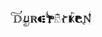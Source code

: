 <svg xmlns="http://www.w3.org/2000/svg" fill="none" viewBox="0 0 129 26" width="129px" height="26px">
  <g fill="currentColor" clip-path="url(#a)">
    <path d="M14.307 8.204c-1.407-.462-2.814-.635-4.28-.577H4.574C3.108 7.51 2.345 7.395 1.7 6.644c-.293-.346-.351-.75-.293-1.213A1.583 1.583 0 0 1 2.64 4.333c1.524-.404 2.99.058 4.515.462l1.114.29c1.114.346 2.228.52 3.4.635l.47.058c1.583.115 3.225.23 4.515-.867.762-.578.82-1.04.82-1.156l.06-.115c.234-.405.879-1.502-.235-3.582l-.118.057c.059.405-.234.752-.527 1.156-.352.404-.704.809-.528 1.271.058.173.176.347.293.52.235.289.41.52.176.925-1.173 1.675-4.632 1.097-6.157.808h-.117a27.268 27.268 0 0 1-2.58-.75c-1.76-.52-3.577-1.098-5.453-.52A2.33 2.33 0 0 0 .645 4.91c-.41 1.04-.117 2.022.88 2.773.644.52 1.7.751 3.166.81h.703c.763.057.821.346.821 2.08v6.412c0 1.618-.117 1.734-.88 1.85l-.586.115c-.058.116-.117.231-.117.347 0 .173.059.289.117.404 1.056-.058 1.994-.058 2.874-.058.351 0 .703 0 1.055.058.47.058.938.058 1.407.058 1.994 0 3.46-.289 4.691-.867 2.111-.982 3.401-3.12 3.343-5.43a5.544 5.544 0 0 0-3.812-5.259Zm-10.32.116-.469-.058c.059-.173.117-.347.176-.578h.41c0 .231-.058.463-.117.636Zm.821.058H4.28c.059-.231.118-.405.176-.636h.469c0 .231-.058.405-.117.636Zm1.114.173c-.176-.058-.352-.116-.528-.116v-.404c0-.116.06-.173.118-.231h.527c0 .173-.058.462-.117.751ZM4.808 19.587c-.059-.058-.059-.174-.059-.232 0-.057 0-.173.06-.23h.058c.117.057.234.057.352.057.234.058.527.173.703.347l-1.114.058Zm9.323-11.325.117.058c.118.058.294.115.411.173-.117.867-.059 1.733.117 2.6.059.174.059.29.059.462a3.507 3.507 0 0 0-.88-1.386c0-.636.059-1.271.176-1.907Zm-1.466-.347.528.116c-.059.231-.117.52-.117.809-.235.173-.059.347-.176.578-.117-.058-.293-.116-.41-.174 0-.462.117-.866.175-1.329Zm-1.641.232a.929.929 0 0 1 .234-.405l.41.058v.058c-.117.346-.234.693-.293 1.097-.175 0-.351-.057-.586-.057.176-.29.235-.52.235-.751Zm-1.35-.232c0-.115.118-.115.118-.173h.587c-.06.116-.176.289-.235.289.059.173 0 .231-.176.347-.059.23-.117.23-.176.462-.176 0-.41.058-.586.058.176-.347.293-.694.469-.983Zm-1.406-.173h.527c-.41.636-.645 1.445-.586 2.196 0 .057.059.057.059.115.234.52.176 1.445.176 1.965h-.06c.353.346.294.808.411 1.213v.982l-.058-.058c-.47-.52-.704-1.213-.704-1.906 0-.636-.117-1.214-.352-1.791 0-.29 0-.578-.058-.867.117-.693.293-1.329.645-1.849Zm-1.935 4.391c.234.636.293 1.33.234 1.965.176.404.587.693.821 1.155 0 .116-.059.29-.234.29-.118-.579-.587-.579-.821-.983v-2.427Zm1.231 7.396a3.798 3.798 0 0 0-.704-.982.725.725 0 0 1-.586-.29c0-.173.059-.288.059-.462.234.116.41.231.527.405l.118-.058c-.352-.52-.294-1.271-.645-1.733v-.52c.88.578.88 1.386.938 2.31.41.405.528.867.762 1.33h-.469Zm2.345.115c-.058-.115-.117-.23-.117-.346-.528-.52-.938-1.214-1.466-1.734.176-.462-.234-.924-.41-1.386-.059-.174 0-.578-.235-.636-.293-.462-.117-1.213-.469-1.502-.234-.867-.117-1.85-.352-2.716-.527-1.04-.41-1.849-.176-3.004.06-.173.118-.347.235-.52h.586c0 .058-.058.115-.058.231-.528.751-.41 1.964-.293 2.715.058.116 0 .232.058.347.059.694.293 1.387.176 2.138.41.52.352 1.213.586 1.791.176.809.47 1.56.88 2.253 0 .405.117.81.352 1.098.176.174.41.347.645.405.176.23.352.404.527.577.06.116.06.232.118.347h-.587v-.058Zm1.29-.057-.058-.058c0-.231 0-.462-.059-.694.176 0 .41-.057.586-.057.118.23 0 .52.06.809H11.2Zm1.232-.116c-.059-.347-.117-.578-.176-.867.176-.057.41-.115.586-.23.059.346.118.635.176.981-.234.058-.41.116-.586.116Zm1.524-.347c-.058-.462-.175-.866-.234-1.329.234-.23.41-.52.586-.75.059.173.117.346.117.52.118.461.176.924.176 1.386-.234 0-.469.058-.645.173Zm-3.166-.404a1.786 1.786 0 0 1-1.466-.52c-.293-.347-.352-.636-.352-1.676v-6.413a1.83 1.83 0 0 1 .118-.982c.058-.116.351-.231.88-.231 3.341 0 4.983 1.56 4.983 4.68 0 2.542-1.055 5.142-4.163 5.142Zm4.867-.52c0-.174 0-.347-.117-.462.058 0 .058-.058.058-.116-.234-.751-.41-1.502-.645-2.311.176-.867.235-1.733.117-2.542 0 .057.06.057.06.115.058.636.234 1.33.41 1.907-.118.173.175.289.058.52.235.404.176.867.47 1.329l-.06.115c.06.29.118.578.176.867-.117.231-.293.404-.527.578Zm1.348-2.485c-.586-.982-.762-1.964-1.114-3.004.118-1.213-.293-2.485-.234-3.64.176.116.352.289.527.404l.06 1.445c.351.52.234.982.351 1.444l.117.058c.117-.058.235-.173.235-.347-.059-.346-.118-.52.117-.866.059-.231.059-.463.059-.694.176.347.352.694.469 1.04-.059.174-.059.347-.176.463-.059.057-.293.346-.293.404-.059.231-.176.404-.235.636 0 .173 0 .346.176.404l.235 1.098c.058.346.117.635.293.924a4.442 4.442 0 0 1-.41.925c0-.231-.06-.462-.177-.694Zm35.827-4.275c-1.407 0-2.814-.462-2.814-1.444 0-.983 1.231-1.618 2.638-1.618 1.408 0 2.522.404 2.639 1.618.059.75-1.055 1.444-2.463 1.444Zm-3.577 3.12c-.41-1.386 1.114-4.622-.41-5.258-.47-.173-1.056-.115-1.525.116-1.817.867-4.104 3.293-4.104 5.084 0 1.676 3.166 4.218 3.753 4.507 1.23.693 2.345.347 2.755-.404.41-.752-.058-2.89-.469-4.045Zm3.695 1.213c1.524 0 2.697-.693 2.697-1.56 0-.866-1.232-1.328-2.756-1.328-1.525 0-2.404.577-2.404 1.444s.997 1.444 2.463 1.444Zm0 4.218c1.524 0 2.697-.578 2.697-1.56 0-.982-1.056-1.502-2.58-1.502-1.525 0-2.698.636-2.698 1.56 0 .982 1.056 1.502 2.58 1.502Zm75.523-11.325.059-1.849-1.525-2.022-.234-.809.058-.751.587-.693.175-.232.821-.462-.234-1.27-.235.115v.462l.235.693s-.469.347-.645.231c-.176-.115-.293-1.155-.293-1.155l-.235.115.235 1.271-.352.405-.469.751.117 1.271-1.407 2.369-.059 1.098 1.173 2.08c.058.346.058 5.43.058 5.43-2.228-2.31-3.576-4.68-5.629-7.164-.645.058-1.231.116-1.876.116-.704 0-1.583-.058-2.404-.116v.232l1.231.52c.293.115.469.346.411.635.058.636.117 1.329.058 2.022v4.103c0 1.155-.058 2.715-.058 3.004l-1.994.982-.762.81.176 1.097 1.759 1.04 1.348-.405.704-1.097-.176-.636h-.879l-.352.231.821.29-.645.808-1.114-.058-.469-.866.703-.983 1.525-.404h.762l.704.231c.41.116.879.173 1.29.173v-.23l-.821-.29-1.114-.866c-.059-.405-.118-1.965-.118-2.89v-4.68c2.58 2.832 4.398 5.374 6.861 8.205h1.29c-.059-2.6-.059-8.897-.059-9.129l.997-1.733Zm-3.166 8.551-.176.174-.118-1.85-1.7-.057.117-1.618-1.29-.289h-.176l-.058-1.675h-1.583l.293-1.791h-1.994l.176-.174 2.228-.231-.293 1.791 1.525-.115v1.964l1.524.231-.234 1.733 1.7-.057.059 1.964Zm1.231-8.204-.469-1.04.645-.174.059 1.214h-.235Zm.997-.058h-.235l-.058-1.213.703.115-.41 1.098Zm-61.803-.23a10.72 10.72 0 0 1-3.049-.29c-1.642-.577-5.101-1.964-2.99-8.146-4.28 5.373-.294 8.667 1.29 9.129-2.756-.058-3.988-.982-4.046-4.507-1.525 3.93 1.29 5.951 3.87 5.72-1.114.636-2.815.463-4.046-1.097.117 1.617 1.583 2.83 3.225 2.715.41-.058.82-.173 1.231-.347v6.645a4.69 4.69 0 0 1-1.583 1.04l-1.056.52.06.115 1.113-.404c.528 0 1.114.058 1.642.058.352.289.645.635.88.982.175.462.351.924.586 1.387l.176-.058a3.462 3.462 0 0 1 .293-2.311c.645 0 1.055.057 1.7.057l1.056.52.117-.057-.938-.694c-.528-.289-.997-.693-1.407-1.155v-5.142c.762 1.097 2.287 1.329 3.4.577a2.76 2.76 0 0 0 .587-.577c-.234.577.41 1.04-.704 1.617 1.114-.115 2.053-.75 2.463-1.733.176-.52 1.173-4.622-3.87-4.564Zm1.232 3.582a1.043 1.043 0 0 1-1.056-1.04c0-.578.47-1.04 1.056-1.04.586 0 1.055.462 1.055 1.04-.059.578-.47 1.04-1.055 1.04Z"/>
    <path d="M66.962 11.845a.582.582 0 0 0 .587-.578.582.582 0 0 0-.587-.577.582.582 0 0 0-.586.577c0 .32.262.578.586.578Zm30.257-8.263c.41-.116.88-.174 1.29-.231 1.524.115-.235 1.04.586.982.821-.058.762-.578 1.349-.52.586.058.41.635.938.693 1.29.116.88-.404 3.108.231-2.346-.346-2.463.231-3.343.405-.586.057-.351-.463-.762-.52-.41-.058-.82.635-1.583.693-.762.058-.176-.52-.47-.693-.35-.116-1.172.289-1.172.289l.059-1.33Z"/>
    <path d="M96.984 3.582h.587v4.044h-.587V3.582Z"/>
    <path d="M93.584 7.568v12.018h4.28v-4.333l3.284 4.333h1.524l-4.046-5.431 3.518-5.142h-1.524l-2.99 4.275V7.626h-.763v1.387h-.704V7.626h-.938v1.387h-.82V7.626l-.822-.058Zm-1.466 1.966c-.763.346-1.35.75-2.17.808-2.345 0-2.521-1.848-3.166-1.04-1.7 2.138-2.287 2.485-2.287 5.663-.41-1.965-.41-2.832-.059-3.756.176-.462.352-.867.528-1.329 0-.058 0-.23-.117-.23-.059 0-.176.057-.176.172-.821 2.658-1.114 1.214-.41 5.72 0 .058-.177-.52-.177-.462l-.82-2.195-.235-.29s-.059-.23-.235-.057a6.554 6.554 0 0 0-.88 1.329c-.234.404-1.055.924-.527.809.41-.29.762-.578 1.114-.925.176.29.352.578.41.925.06.289.822 3.062.822 4.217 0 .232 0 .405-.235.52-.528.116-1.055.174-1.525.232l.06.404c3.4-.693 4.22-.058 6.39.058l-.117-.462c-1.172 0-1.231.057-1.7-.116-.41-.116-.704-.52-.762-.924-.06-.347-.06-.925-.118-1.098-.352-3.582.704-5.662 1.173-5.836.176-.057 1.525.636 1.994.636 1.055-.231 4.046-3.12 3.225-2.773Zm-62.683 7.164c0-.636-.175-6.76-.175-6.76l.351-.694c.118-.23-.293-.693-.645 0 0-.577-.703-.52-.645 0-.176-.635-.762-.404-.703-.057l.234.75-.058 6.125c-.176.29-.47.52-.763.694-.88.577-3.107.404-3.576 0-.528-.578.762-6.876.762-6.876l.293-.751c-.059-.52-.586-.405-.704.058-.176-.636-.586-.405-.703-.058-.176-.462-.587-.462-.704 0l.117.52s-.762 4.333-.938 6.933l-.645-.058s.235-.635-.352-.808c-.293-.116-.645.057-.762.404a.548.548 0 0 0 .117.52 1.612 1.612 0 0 0-.234.867c-.059.289 0 .635.058.924-.293.347-.41.925.059 1.156.528.23.88-.405.88-.578l.996.173.88.347c2.345.751 6.157-1.387 6.157-1.387.352 1.791.352 3.871-.059 4.854-.82 2.31-5.629 2.715-6.684 1.386-.294-.346-.294-.866-.118-1.27.294-.579 1.76-1.388 3.401-1.156.41.057.645.404.587.808v.058c-.176.982-1.29 1.33-1.642 1.098-.645-.231.41-.809.41-.809l-.762-.347c-.645.578-1.114 1.503 0 1.618 2.697.347 3.049-2.658 1.818-3.004-.528-.174-3.108-.29-4.398 1.213-.47.52-.586 1.213-.293 1.791.293.81 1.583 1.33 3.049 1.445 2.17.173 5.101-.578 5.57-3.525.235-1.56.176-3.178-.234-4.738 0-.288.058-.577.058-.866Zm-8.267 1.79c-.176 0-.293-.115-.352-.172a.562.562 0 0 1-.528.404c-.352 0-.586-.231-.586-.578 0-.173.117-.346.234-.462a.52.52 0 0 1-.176-.404c0-.347.235-.578.587-.578.293 0 .527.23.586.52a.855.855 0 0 1 .41-.116l-.175 1.387Zm.176 0 .058-1.444c.47.058.821.405.762.867 0 .347-.41.636-.82.578Z"/>
    <path d="M85.844 7.8c0-.173-.06-.578-.06-.636 0-.057-.058-.115-.058-.115s-.293.52-.352.635c-.058.116-.41.29-.527.463a.436.436 0 0 0 .117-.232c0-.115.059-.52.059-.577 0-.116-.06-.116-.06-.116v.173c-.116.174-.292.347-.35.578-.235.405-.353.867-.411 1.33 0 .346.234.924.41.981.176.058.352.058.47 0 .468-.23.762-.635.879-1.155-.117-.462-.117-.925-.117-1.33Zm29.024 10.515c-.351-.058-.762 0-1.114.174.118-.232.176-.52.176-.81-.117-1.386-1.055-1.675-1.29-1.617-.176.578-.234 1.213-.234 1.849 0 .173.117.866.117.866a6.122 6.122 0 0 1-2.052.347c-2.053-.173-2.756-1.849-2.873-2.889-.176-1.329.351-2.253.938-2.715 0 0 1.466.635 2.58.058 0 .23.176.462.41.577.293 0 .587-.057.821-.23-.352-.174-.469-.636-.293-.983 0-.058.059-.058.059-.116 0 0 .293.867.996 1.04.235.058.469 0 .704-.057 0 0 .938-.52 0-.81a2.56 2.56 0 0 0 0-1.328c-.41-1.965-2.521-2.774-2.697-2.774-.997-.288-2.053-.288-3.108-.115-1.583-.982-4.339.115-4.925 1.271.645.462 1.641.867 1.524.982a5.153 5.153 0 0 0-1.173 3.294c0 3.524 2.17 5.893 6.04 5.893 1.173 0 2.287-.231 3.284-.809.41.058.82.116 1.29.173.586 0 1.172-.115 1.759-.288 0-.463-.411-.867-.939-.983Zm-3.166-7.8c.352 0 .586.231.586.578s-.234.578-.586.578-.586-.231-.586-.578.234-.578.586-.578Zm-3.166-.462c0-.058.117-.058.176-.058.058 0 .058.058.058.116-.41.578-.469 1.329-.176 2.022.176.462.528.809.997.925.059 0 .059.057.059.115s-.059.116-.117.116a1.888 1.888 0 0 1-1.173-1.04c-.352-.752-.293-1.56.176-2.196ZM80.038 19.53c-.703-2.023-.527-3.64-1.055-5.548 0-.924-.293-1.675-.41-2.657v-.058c.351 0 .762-.116 1.114-.173.058 0 .117-.174.117-.231 0-.058-.059-.232-.118-.232l-.645.116c-.117 0-.293.058-.41.058-.059-.578-.234-1.33-.234-1.907-.06-.578-.176-.867-.235-1.502.234 0 .41-.058.645-.116.293 0 .528-.058.82-.115.06 0 .06-.058.06-.116s-.06-.058-.118-.058c-.469-.173-.997-.346-1.524-.404-.587-.173-1.7-.636-2.053-.693l-.41-.116v-.173l-.059-.058c-.058-.116-.234-.173-.352-.231-.234-.058-.469.058-.527.23-.059.059-.059.116 0 .232-.118.058-.176.116-.293.116-.059 0-.059.057-.118.057a14.3 14.3 0 0 0-1.466.463 20.98 20.98 0 0 1-1.759.577c-.058 0-.117.058-.234.058 0 0-.059 0-.059.058l-.059.058c0 .057 0 .115.06.115.41 0 .761.058 1.172.116h.234c0 .52-.058.982-.175 1.502-.06.578-.118 1.387-.176 1.965-.176 0-.41-.058-.587-.058-.176 0-.41-.116-.586-.116-.059 0-.117.116-.117.174 0 .057.058.23.117.23.176 0 .41.116.586.116.176.058.352.058.528.058-.059.347-.117.924-.176 1.271-.117 1.156-.234 1.907-.352 3.062-.117.52-.176 1.04-.234 1.618-.059.231-.118.404-.176.636 0 .173 0 .346-.059.52-.352.982-.293 1.444-.117 1.502.293-.058.586-.058.88 0 .879.173 1.817-.058 2.638 0h.117c.059 0 .059 0 .118-.058l.058-.116c.117-.982.117-1.444.235-2.484v-.058h1.055v.29c.176.75.235 1.501.293 2.195l-.058.058c0 .057.117.115.176.115 1.231-.116 3.283 0 3.576-.058.352-.115.352-.173.352-.23ZM72.357 8.897c.059-.404.117-.693.117-1.098V7.51c.117 0 .176 0 .293.058h.352c.704.058 1.349.058 2.17.058h.41c.704 0 1.29 0 1.994-.058h.058v.173c.06.52.176.925.176 1.445s.176 1.213.235 1.733c-.47 0-.88 0-1.349.058-.586.058-1.231.058-1.817.058-.528 0-.939 0-1.466-.058-.235 0-.41-.058-.704-.058-.176 0-.293-.057-.41-.057h-.176c0-.578.058-1.33.117-1.965Zm4.046 10.573c-.059-.808-.117-1.617-.293-2.426v-.23c0-.058 0-.058-.059-.058h-1.525c-.058 0-.058.058-.058.058v.057a19.76 19.76 0 0 0-.352 2.6v.058h-.059c-.762.058-1.524.058-2.228-.058a1.45 1.45 0 0 0-.703 0c0-.462.058-.982.234-1.444 0-.347.059-.636.176-.982.117-.347 0-.636.059-1.04 0-.058.058-.116.058-.231.176-1.33.176-1.907.352-3.236.059-.289.117-.924.176-1.213.235 0 .41 0 .645.058.762.057 1.407 0 2.17.057.762.058 1.583 0 2.345-.057h.938c0 .404.176 1.097.235 1.444.058.462.058.578.117 1.098.059.462.235.924.293 1.386.117.867.235 1.387.352 2.196.059.404.117.809.235 1.271.058.173.175.405.175.636-.058.173-2.169-.058-3.283.057Z"/>
    <path d="M77.283 8.377V8.32c0-.058 0-.058-.06-.058h-.058c-.469 0-.938 0-1.407-.058-.059.058-.117.058-.117.116-.059.52.117.982 0 1.502 0 .058.058.115.117.115h.059c.469.058.938.058 1.348 0 .059 0 .118-.057.118-.115v-.116c-.118-.346 0-.693-.06-1.04 0-.115.177-.23.06-.289Zm-1.35 1.272c.06-.405-.058-.81 0-1.214.353 0 .705.058 1.056.058 0 .404 0 .751.059 1.156a3.597 3.597 0 0 1-1.114 0Zm-1.875 4.564s.058-.173-.118-.173c-.41 0-.82 0-1.23-.058-.06 0-.118.116-.118.116-.059.115-.059.289-.059.404.059.347 0 .636-.058.983v.057c0 .058 0 .058.058.116l.117.058c.352 0 .88-.058 1.232 0 .058 0 .176-.116.176-.174 0-.462-.059-.866 0-1.329Zm-1.29 1.214V14.33c.352 0 .645.057.997.057v1.098c-.235-.116-.704 0-.997-.058Zm-31.605 1.617-1.231-2.08c1.348-.636 1.876-1.618 1.876-3.005 0-2.542-2.346-3.004-4.34-3.004-.586 0-1.348.116-2.462.116-1.055 0-2.58-.058-3.577-.116v.231l1.29.462c.41.174.352.405.352 2.658v4.102c0 2.311.117 2.427-.234 2.543l-1.408.577v.232a76.4 76.4 0 0 1 3.577-.116c1.056 0 1.466.058 2.463.116v-.232l-1.114-.404c-.293-.116-.587-.231-.645-.404-.059-.752-.118-1.503-.059-2.254v-1.56h1.525l2.99 4.911c.586-.058 1.173-.115 1.76-.115.527 0 1.055.057 1.582.115v-.23l-.645-.29c-.41-.173-.469-.289-1.7-2.253Zm-1.7-2.485c-.47.116-.587-.23-.528-.577-.235-.116-.47-.231-.704-.29v.29l-.235.346-.351.174s-.118.057-.41.057l-.88-.346-.118-.405v-.23c-.351.173-.645.346-.996.52-.118.288-.06.75-.528.635-.352-.116-.47-.52 0-.867 0 0-.762-.462-.117-.809.469-.23.527.405.527.405l1.056-.52-.176-.058-.235-.636v-.635l-.996-.462s-.176.346-.47.346c-.293 0-.703-.404.118-.866-.528-.81.176-.867.352-.751.234.115.175.635.175.635l.704.347.059-.29.293-.635.469-.173.41-.173H37l.703.057.059.058.528.29.176.115.351.462v.289l.645-.347s-.058-.52.176-.635c.235-.116.88.057.352.75.762.405.352.867 0 .925-.293.058-.469-.347-.469-.347l-.82.405v.231l.058.058v.173H38.7v.289h.117c.118 0 .059.173.059.347 0 .173-.117.346-.234.346-.118 0-.176-.058-.176-.23l-.118.057v.231l.88.347s.117-.52.41-.347c.763.289-.058.751-.058.751.352.29.234.578-.118.694Z"/>
    <path d="M37.058 12.826h.41l.06-.116-.235-.462h-.117l-.235.52.117.058Zm-.821-2.426v.693l.118-.058.117-.057h.059l.351-.116-.117-.578.059-.404.117-.347h-.117l-.47.174v.346c-.058.058-.117.231-.117.347Zm1.466.404.41.173.352.232s-.058-.694-.058-.81c0-.173-.059-.288-.117-.462l-.06-.057-.527-.29c0 .059.117.579.117.694 0 .173 0 .347-.117.52Zm-.763.924-.058-.23-.293-.058-.234.057-.118.231.118.347.234.058.293-.116.059-.289Zm.588 1.849h-.176v-.231h-.646v.404l.294.174h.469l.352-.116v-.52l-.293.058v.231Zm88.306 7.569a.522.522 0 0 0-.528.52c0 .29.235.52.528.52a.522.522 0 0 0 .528-.52.522.522 0 0 0-.528-.52Zm-.059.925a.398.398 0 0 1-.41-.405c0-.23.176-.404.41-.404.235 0 .411.173.411.404.058.232-.118.405-.411.405Z"/>
    <path d="M125.834 21.435c.058 0 .176.058.176.116h.058c0-.115-.117-.231-.234-.173h-.059c-.176 0-.293.115-.234.289 0 .173.117.288.293.288.117 0 .234-.057.234-.173h-.058c0 .058-.059.116-.176.116-.117 0-.235-.116-.176-.231-.059-.174.059-.232.176-.232Zm1.641.058c0-.058 0-.116-.058-.116-.059 0-.117-.057-.117 0h-.235v.578h.059v-.289h.117l.176.289h.058l-.175-.289c.058 0 .175-.058.175-.173Zm-.293.115h-.117v-.231h.176c.059 0 .176 0 .176.116 0 .115-.117.115-.235.115Z"/>
    <path d="M127.183 21.146a.521.521 0 0 0-.528.52c0 .29.234.52.528.52a.521.521 0 0 0 .527-.52.521.521 0 0 0-.527-.52Zm0 .925a.398.398 0 0 1-.411-.405c0-.23.176-.404.411-.404.234 0 .41.173.41.404.059.232-.176.405-.41.405Zm-88.776-10.4-.059-.231-.352-.231h-.527l-.118.173-.469-.231-.41-.231-.176.116.586.288.47.174v.404l.41.347h.352l.175-.347.352.116v-.174l-.234-.115v-.058Z"/>
  </g>
  <defs>
    <clipPath id="a">
      <path fill="currentColor" d="M0 0h129v26H0z"/>
    </clipPath>
  </defs>
</svg>

